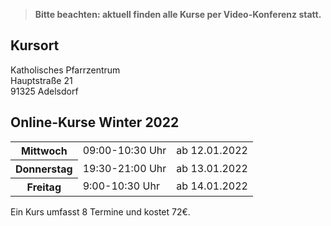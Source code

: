 > **Bitte beachten: aktuell finden alle Kurse per Video-Konferenz statt.**

## Kursort

Katholisches Pfarrzentrum  
Hauptstraße 21  
91325 Adelsdorf

## Online-Kurse Winter 2022

<table>
<tr><th>Mittwoch</th><td>09:00-10:30 Uhr</td><td>ab 12.01.2022</td></tr>
<tr><th>Donnerstag</th><td>19:30-21:00 Uhr</td><td>ab 13.01.2022</td></tr>
<tr><th>Freitag</th><td>9:00-10:30 Uhr</td><td>ab 14.01.2022</td></tr>
</table>

Ein Kurs umfasst 8 Termine und kostet 72€.
